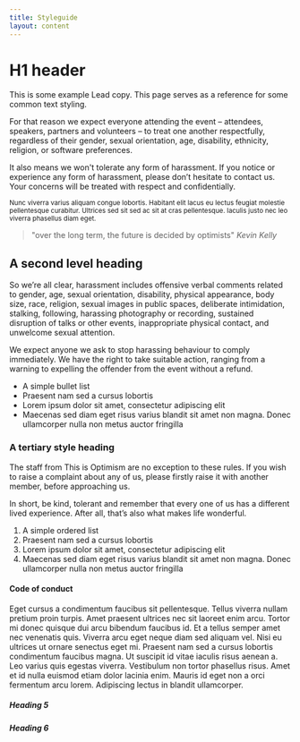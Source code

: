 ```yaml
---
title: Styleguide
layout: content
---
```


# H1 header

This is some example Lead copy. This page serves as a reference for some common text styling.

For that reason we expect everyone attending the event – attendees, speakers, partners and volunteers – to treat one another respectfully, regardless of their gender, sexual orientation, age, disability, ethnicity, religion, or software preferences.

It also means we won't tolerate any form of harassment. If you notice or experience any form of harassment, please don’t hesitate to contact us. Your concerns will be treated with respect and confidentially. 

<small>Nunc viverra varius aliquam congue lobortis. Habitant elit lacus eu lectus feugiat molestie pellentesque curabitur. Ultrices sed sit sed ac sit at cras pellentesque. Iaculis justo nec leo viverra phasellus diam eget.</small>

> "over the long term, the future is decided by optimists"
> <cite>Kevin Kelly</cite>

## A second level heading

So we’re all clear, harassment includes offensive verbal comments related to gender, age, sexual orientation, disability, physical appearance, body size, race, religion, sexual images in public spaces, deliberate intimidation, stalking, following, harassing photography or recording, sustained disruption of talks or other events, inappropriate physical contact, and unwelcome sexual attention. 

We expect anyone we ask to stop harassing behaviour to comply immediately. We have the right to take suitable action, ranging from a warning to expelling the offender from the event without a refund.

- A simple bullet list
- Praesent nam sed a cursus lobortis
- Lorem ipsum dolor sit amet, consectetur adipiscing elit
- Maecenas sed diam eget risus varius blandit sit amet non magna. Donec ullamcorper nulla non metus auctor fringilla

### A tertiary style heading

The staff from This is Optimism are no exception to these rules. If you wish to raise a complaint about any of us, please firstly raise it with another member, before approaching us.

In short, be kind, tolerant and remember that every one of us has a different lived experience. After all, that’s also what makes life wonderful. 

1. A simple ordered list
2. Praesent nam sed a cursus lobortis
3. Lorem ipsum dolor sit amet, consectetur adipiscing elit
4. Maecenas sed diam eget risus varius blandit sit amet non magna. Donec ullamcorper nulla non metus auctor fringilla

#### Code of conduct

Eget cursus a condimentum faucibus sit pellentesque. Tellus viverra nullam pretium proin turpis. Amet praesent ultrices nec sit laoreet enim arcu. Tortor mi donec quisque dui arcu bibendum faucibus id. Et a tellus semper amet nec venenatis quis. Viverra arcu eget neque diam sed aliquam vel. Nisi eu ultrices ut ornare senectus eget mi. Praesent nam sed a cursus lobortis condimentum faucibus magna. Ut suscipit id vitae iaculis risus aenean a. Leo varius quis egestas viverra. Vestibulum non tortor phasellus risus. Amet et id nulla euismod etiam dolor lacinia enim. Mauris id eget non a orci fermentum arcu lorem. Adipiscing lectus in blandit ullamcorper.

##### Heading 5

##### Heading 6

